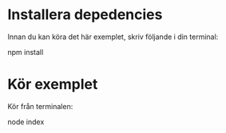 # Installera depedencies
Innan du kan köra det här exemplet, skriv följande i din terminal:

npm install

# Kör exemplet
Kör från terminalen:

node index